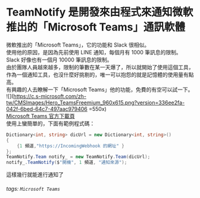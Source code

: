 # TeamNotify 是開發來由程式來通知微軟推出的「Microsoft Teams」通訊軟體  
微軟推出的「Microsoft Teams」，它的功能和 Slack 很相似。  
使用他的原因，是因為先前使用 LINE 通知，每個月有 1000 筆訊息的限制。  
Slack 好像也有一個月 10000 筆訊息的限制。  
由於團隊人員越來越多，限制的筆數在某一天爆了，所以就開始了使用這個工具，  
作為一個通知工具，也沒什麼好挑剔的，唯一可以抱怨的就是記憶體的使用量有點高。  
有興趣的人去瞭解一下「Microsoft Teams」他的功能，免費的有空可以試一下。  
![](https://c.s-microsoft.com/zh-tw/CMSImages/Hero_TeamsFreemium_960x615.png?version=336ee2fa-042f-6bed-64c7-497aac979406 =550x)  
[Microsoft Teams 官方下載頁](https://products.office.com/zh-tw/microsoft-teams/free)  
使用上蠻簡單的，下面有範例程式碼：  
``` c#
Dictionary<int, string> dicUrl = new Dictionary<int, string>()
{
    {1 頻道,"https://IncomingWebhook 的網址" }
};
TeamNotify.Team notify_ = new TeamNotify.Team(dicUrl);
notify_.TeamNotify($"開機", 1 頻道, "通知來源");
```
這樣幾行就能進行通知了  




###### tags: `Microsoft Teams`

